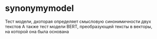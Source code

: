 # synonymymodel
Тест модели, дкоторая определяет смысловую синонимичности двух текстов
А также тест модели BERT, преобразующей тексты в векторы, на которой она была основана
